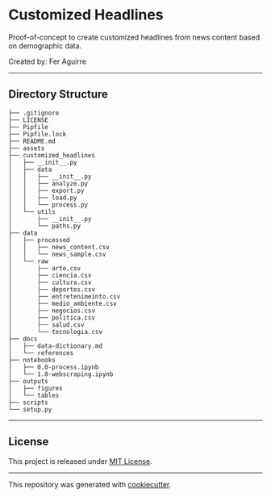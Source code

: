 # Customized Headlines
Proof-of-concept to create customized headlines from news content based on demographic data.

Created by: Fer Aguirre

---
## Directory Structure
```
├── .gitignore
├── LICENSE
├── Pipfile
├── Pipfile.lock
├── README.md
├── assets
├── customized_headlines
│   ├── __init__.py
│   ├── data
│   │   ├── __init__.py
│   │   ├── analyze.py
│   │   ├── export.py
│   │   ├── load.py
│   │   └── process.py
│   └── utils
│       ├── __init__.py
│       └── paths.py
├── data
│   ├── processed
│   │   ├── news_content.csv
│   │   └── news_sample.csv
│   └── raw
│       ├── arte.csv
│       ├── ciencia.csv
│       ├── cultura.csv
│       ├── deportes.csv
│       ├── entretenimeinto.csv
│       ├── medio_ambiente.csv
│       ├── negocios.csv
│       ├── politica.csv
│       ├── salud.csv
│       └── tecnologia.csv
├── docs
│   ├── data-dictionary.md
│   └── references
├── notebooks
│   ├── 0.0-process.ipynb
│   └── 1.0-webscraping.ipynb
├── outputs
│   ├── figures
│   └── tables
├── scripts
└── setup.py
```
---

## License

This project is released under [MIT License](/LICENSE).

---

This repository was generated with [cookiecutter](https://github.com/cookiecutter/cookiecutter).